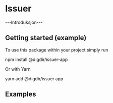 # Issuer

---Introduksjon---

## Getting started (example)

To use this package within your project simply run

  npm install @digdir/issuer-app
  
Or with Yarn

  yarn add @digdir/issuer app
  
 
## Examples
